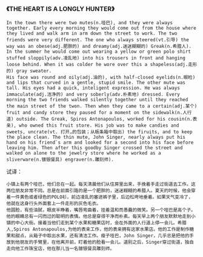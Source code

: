 ### 《THE HEART IS A LONGLY HUNTER》
    In the town there were two mutes(n.哑巴), and they were always together. Early every morning they would come out from the house where they lived and walk arm in arm down the street to work. The two friends were very different. The one who always steered(vt.引导) the way was an obese(adj.肥胖的) and dreamy(adj.迷迷糊糊的) Greak(n.希腊人). In the summer he would come out wearing a yellow or green polo shirt stuffed sloppily(adv.凌乱地) into his trousers in front and hanging loose behind. When it was colder he wore over this a shapeless(adj.走形的) gray sweater.
    His face was round and oily(adj.油的), with half-closed eyelids(n.眼睑) and lips that curved in a gentle, stupid smile. The other mute was tall. His eyes had a quick, inteligent expression. He was always immaculate(adj.洁净的) and very soberly(adv.朴素地) dressed. Every morning the two friends walked silently together until they reached the main street of the twon. Then when they came to a certain(adj.某个) fruit and candy store they paused for a moment on the sidewalk(n.人行道) outside. The Greak, Spiros Antonapoulos, worked for his cousin(n.表亲), who owned this fruit store. His job was to make candies and sweets, uncrate(vt. 打开…的包装；从板条箱中取出) the firuits, and to keep the place clean. The thin mute, John Singer, nearly always put his hand on his friend`s arm and looked for a second into his face before leaving him. Then after this goodby Singer crossed the street and walked on alone to the jewelry store where he worked as a sliverware(n.镀银餐具) engraver(n.雕刻师).

试译：<br>

    小镇上有两个哑巴，他们总在一起。每天清晨他们从住房里出来，手挽着手走过街道去工作。这两位朋友非常不同。总是在前面引路的是一个肥胖的，迷迷糊糊的希腊人。夏天的时候，他会穿着一件黄色或者绿色的POLO衫，前边凌乱的塞进裤子里，后边松垮地垂着。如果天气变冷了，他就在这身行头外面套上一件走形的灰色毛衣。
    他圆脸，有些油腻，眼皮半睁着，嘴唇弯曲着，挂着温和而愚蠢的微笑。另一个哑巴是高个子。他的眼睛总有一闪而过的聪明的表情。他总是穿得干净而朴素。每天早上两个朋友默默地走到小镇的中心大街。接着当他们走到某个水果和糖果店时，会在外面的人行道上停一会儿。希腊人,Spiros Antonapoulos,为他的表亲工作，他的表亲拥有这家水果店。他的工作是制作糖果和甜点，从箱子中取出水果，还有清洁工作。瘦子哑巴，John Singer，几乎总是把他的手放到他朋友的手臂里，在他离开前，盯着他的脸看一会儿。道别之后，Singer穿过街道，独自走向他工作珠宝店，他在那儿当一名镀银餐具雕刻师。